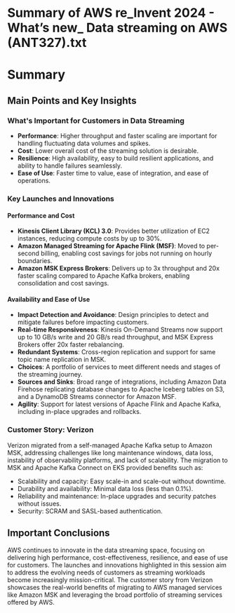 # Summary of AWS re_Invent 2024 - What’s new_ Data streaming on AWS (ANT327).txt

# Summary

## Main Points and Key Insights

### What's Important for Customers in Data Streaming

- **Performance**: Higher throughput and faster scaling are important for handling fluctuating data volumes and spikes.
- **Cost**: Lower overall cost of the streaming solution is desirable.
- **Resilience**: High availability, easy to build resilient applications, and ability to handle failures seamlessly.
- **Ease of Use**: Faster time to value, ease of integration, and ease of operations.

### Key Launches and Innovations

#### Performance and Cost

- **Kinesis Client Library (KCL) 3.0**: Provides better utilization of EC2 instances, reducing compute costs by up to 30%.
- **Amazon Managed Streaming for Apache Flink (MSF)**: Moved to per-second billing, enabling cost savings for jobs not running on hourly boundaries.
- **Amazon MSK Express Brokers**: Delivers up to 3x throughput and 20x faster scaling compared to Apache Kafka brokers, enabling consolidation and cost savings.

#### Availability and Ease of Use

- **Impact Detection and Avoidance**: Design principles to detect and mitigate failures before impacting customers.
- **Real-time Responsiveness**: Kinesis On-Demand Streams now support up to 10 GB/s write and 20 GB/s read throughput, and MSK Express Brokers offer 20x faster rebalancing.
- **Redundant Systems**: Cross-region replication and support for same topic name replication in MSK.
- **Choices**: A portfolio of services to meet different needs and stages of the streaming journey.
- **Sources and Sinks**: Broad range of integrations, including Amazon Data Firehose replicating database changes to Apache Iceberg tables on S3, and a DynamoDB Streams connector for Amazon MSF.
- **Agility**: Support for latest versions of Apache Flink and Apache Kafka, including in-place upgrades and rollbacks.

### Customer Story: Verizon

Verizon migrated from a self-managed Apache Kafka setup to Amazon MSK, addressing challenges like long maintenance windows, data loss, instability of observability platforms, and lack of scalability. The migration to MSK and Apache Kafka Connect on EKS provided benefits such as:

- Scalability and capacity: Easy scale-in and scale-out without downtime.
- Durability and availability: Minimal data loss (less than 0.1%).
- Reliability and maintenance: In-place upgrades and security patches without issues.
- Security: SCRAM and SASL-based authentication.

## Important Conclusions

AWS continues to innovate in the data streaming space, focusing on delivering high performance, cost-effectiveness, resilience, and ease of use for customers. The launches and innovations highlighted in this session aim to address the evolving needs of customers as streaming workloads become increasingly mission-critical. The customer story from Verizon showcases the real-world benefits of migrating to AWS managed services like Amazon MSK and leveraging the broad portfolio of streaming services offered by AWS.